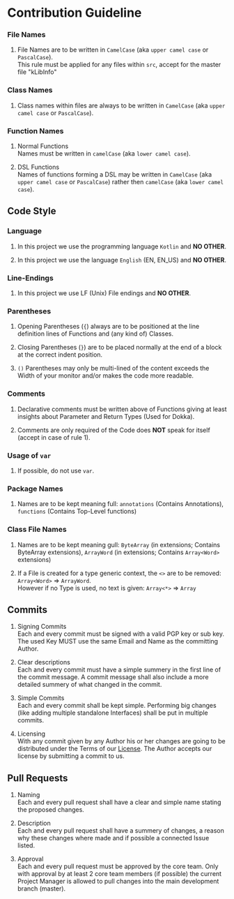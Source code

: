 # Contribution Guideline

### File Names

1. File Names are to be written in `CamelCase` (aka `upper camel case` or `PascalCase`).  
  This rule must be applied for any files within `src`, accept for the master file "kLibInfo"
  
### Class Names

1. Class names within files are always to be written in `CamelCase` (aka `upper camel case` or `PascalCase`).

### Function Names

1. Normal Functions  
  Names must be written in `camelCase` (aka `lower camel case`).

2. DSL Functions  
  Names of functions forming a DSL may be written in `CamelCase` (aka `upper camel case` or `PascalCase`) rather
  then `camelCase` (aka `lower camel case`). 
  
## Code Style

### Language

1. In this project we use the programming language `Kotlin` and **NO OTHER**.

2. In this project we use the language `English` (EN, EN_US) and **NO OTHER**.

### Line-Endings

1. In this project we use LF (Unix) File endings and **NO OTHER**.

### Parentheses

1. Opening Parentheses (`{`) always are to be positioned at the line definition lines of Functions and (any kind of) Classes.

2. Closing Parentheses (`}`) are to be placed normally at the end of a block at the correct indent position.

3. `()` Parentheses may only be multi-lined of the content exceeds the Width of your monitor and/or makes the code more readable.

### Comments

1. Declarative comments must be written above of Functions giving at least insights about Parameter and Return Types (Used for Dokka).

2. Comments are only required of the Code does **NOT** speak for itself (accept in case of rule 1).

### Usage of `var`

1. If possible, do not use `var`.

### Package Names

1. Names are to be kept meaning full: `annotations` (Contains Annotations), `functions` (Contains Top-Level functions)

### Class File Names

1. Names are to be kept meaning gull: `ByteArray` (in extensions; Contains ByteArray extensions), `ArrayWord` (in extensions; Contains `Array<Word>` extensions)

2. If a File is created for a type generic context, the `<>` are to be removed: `Array<Word>` => `ArrayWord`.  
  However if no Type is used, no text is given: `Array<*>` => `Array`

## Commits

1. Signing Commits  
  Each and every commit must be signed with a valid PGP key or sub key. The used Key MUST use the same Email
  and Name as the committing Author.

2. Clear descriptions  
  Each and every commit must have a simple summery in the first line of the commit message. A commit message shall also
  include a more detailed summery of what changed in the commit.

3. Simple Commits  
  Each and every commit shall be kept simple. Performing big changes (like adding multiple standalone Interfaces)
  shall be put in multiple commits.

4. Licensing  
  With any commit given by any Author his or her changes are going to be distributed under the Terms of our [License](LICENSE).
  The Author accepts our license by submitting a commit to us.

## Pull Requests

1. Naming  
  Each and every pull request shall have a clear and simple name stating the proposed changes.

2. Description  
  Each and every pull request shall have a summery of changes, a reason why these changes where made and
  if possible a connected Issue listed.

3. Approval  
  Each and every pull request must be approved by the core team. Only with approval by at least 2 core team members
  (if possible) the current Project Manager is allowed to pull changes into the main development branch (master).
